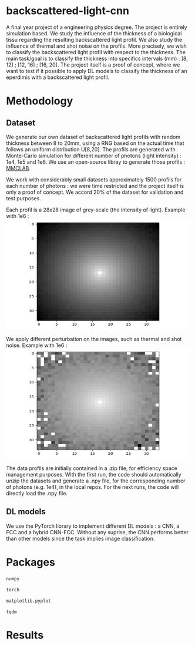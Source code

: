 # backscattered-light-cnn
A final year project of a engineering physics degree. The project is entirely simulation based. We study the influence of the thickness of a biological tissu regarding the resulting backscattered light profil. We also study the influence of thermal and shot noise on the profils. More precisely, we wish to classify the backscattered light profil with respect to the thickness. The main task/goal is to classify the thickness into specifics intervals (mm) : ]8, 12] ; [12, 16] ; [16, 20]. The project itself is a proof of concept, where we want to test if it possible to apply DL models to classify the thickness of an eperdimis with a backscattered light profil. 

# Methodology 

## Dataset
We generate our own dataset of backscattered light profils with random thickness between 8 to 20mm, using a RNG based on the actual time that follows an uniform distribution U[8,20]. The profils are generated with Monte-Carlo simulation for different number of photons (light intensity) : 1e4, 1e5 and 1e6. We use an open-source libray to generate those profils : [MMCLAB](http://mcx.space/wiki/index.cgi?MMC/Doc/MMCLAB). 

We work with considerably small datasets approximately 1500 profils for each number of photons : we were time restricted and the project itself is only a proof of concept. We accord 20% of the dataset for validation and test purposes. 

Each profil is a 28x28 image of grey-scale (the intensity of light). Example with 1e6 :
<img src="https://github.com/edhhan/backscattered-light-cnn/blob/main/images/intensity_nonoise.png" width="500" height="300">

We apply different perturbation on the images, such as thermal and shot noise. Example with 1e6 :
<img src="https://github.com/edhhan/backscattered-light-cnn/blob/main/images/intensity_th.png" width="500" height="300">

The data profils are initially contained in a .zip file, for efficiency space management purposes. With the first run, the code should automatically unzip the datasets and generate a .npy file, for the corresponding number of photons (e.g. 1e4), in the local repos. For the next runs, the code will directly load the .npy file.

## DL models
We use the PyTorch library to implement different DL models : a CNN, a FCC and a hybrid CNN-FCC. Without any suprise, the CNN performs better than other models since the task implies image classification. 

# Packages
```
numpy
```
```
torch
```
```
matplotlib.pyplot
```
```
tqdm 
```

# Results








